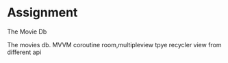 # Assignment
The Movie Db

The movies db. MVVM coroutine room,multipleview tpye recycler view from different api
